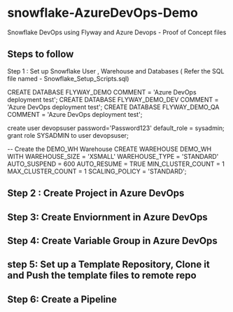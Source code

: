 # snowflake-AzureDevOps-Demo
Snowflake DevOps using Flyway and Azure Devops - Proof of Concept files

## Steps to follow
Step 1 : Set up Snowflake User , Warehouse and Databases ( Refer the SQL file named - Snowflake_Setup_Scripts.sql)

CREATE DATABASE FLYWAY_DEMO COMMENT = 'Azure DevOps deployment test';
CREATE DATABASE FLYWAY_DEMO_DEV COMMENT = 'Azure DevOps deployment test';
CREATE DATABASE FLYWAY_DEMO_QA COMMENT = 'Azure DevOps deployment test';

create user devopsuser password='Password123' default_role = sysadmin;
grant role SYSADMIN to user devopsuser;

-- Create the DEMO_WH Warehouse
CREATE WAREHOUSE DEMO_WH WITH WAREHOUSE_SIZE = 'XSMALL' WAREHOUSE_TYPE = 'STANDARD' AUTO_SUSPEND = 600 AUTO_RESUME = TRUE MIN_CLUSTER_COUNT = 1 MAX_CLUSTER_COUNT = 1 SCALING_POLICY = 'STANDARD';

## Step 2 : Create Project in Azure DevOps
## Step 3: Create Enviornment in Azure DevOps
## Step 4: Create Variable Group in Azure DevOps
## step 5: Set up a Template Repository, Clone it and Push the template files to remote repo
## Step 6: Create a Pipeline 
